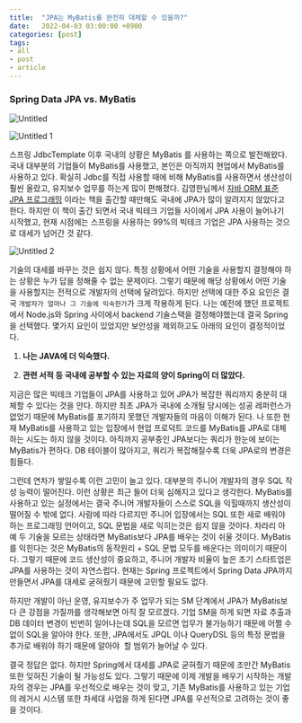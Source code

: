 ```yaml
---
title:  "JPA는 MyBatis를 완전히 대체할 수 있을까?"
date:   2022-04-03 03:00:00 +0900
categories: [post]
tags:
- all
- post
- article
---
```



### **Spring Data JPA vs. MyBatis**

![Untitled](https://user-images.githubusercontent.com/6336815/161396156-c499dc1a-d00a-49b5-8b3b-bdd569a0c3fd.png)

![Untitled 1](https://user-images.githubusercontent.com/6336815/161396152-957e1d2e-2b2c-4e53-9b6e-123c83bf30be.png)

스프링 JdbcTemplate 이후 국내의 상황은 MyBatis 를 사용하는 쪽으로 발전해왔다. 국내 대부분의 기업들이 MyBatis를 사용했고, 본인은 아직까지 현업에서 MyBatis를 사용하고 있다. 확실히 Jdbc를 직접 사용할 때에 비해 MyBatis를 사용하면서 생산성이 훨씬 올랐고, 유지보수 업무를 하는게 많이 편해졌다. 김영한님께서 [자바 ORM 표준 JPA 프로그래밍](http://www.yes24.com/Product/Goods/19040233) 이라는 책을 출간할 때만해도 국내에 JPA가 많이 알려지지 않았다고 한다. 하지만 이 책이 출간 되면서 국내 빅테크 기업들 사이에서 JPA 사용이 늘어나기 시작했고, 현재 시점에는 스프링을 사용하는 99%의 빅테크 기업은 JPA 사용하는 것으로 대세가 넘어간 것 같다.

![Untitled 2](https://user-images.githubusercontent.com/6336815/161396155-5ea72221-9629-4a4b-b7e8-edf3e67ed9fe.png)

기술의 대세를 바꾸는 것은 쉽지 않다. 특정 상황에서 어떤 기술을 사용할지 결정해야 하는 상황은 누가 답을 정해줄 수 없는 문제이다. 그렇기 때문에 해당 상황에서 어떤 기술을 사용할지는 전적으로 개발자의 선택에 달려있다. 하지만 선택에 대한 주요 요인은 결국 `개발자가 얼마나 그 기술에 익숙한가`가 크게 작용하게 된다. 나는 예전에 했던 프로젝트에서 Node.js와 Spring 사이에서 backend 기술스택을 결정해야했는데 결국 Spring을 선택했다. 몇가지 요인이 있었지만 보안성을 제외하고도 아래의 요인이 결정적이었다.

1. **나는 JAVA에 더 익숙했다.**

2. **관련 서적 등 국내에 공부할 수 있는 자료의 양이 Spring이 더 많았다.**

지금은 많은 빅테크 기업들이 JPA를 사용하고 있어 JPA가 복잡한 쿼리까지 충분히 대체할 수 있다는 것을 안다. 하지만 최초 JPA가 국내에 소개될 당시에는 성공 레퍼런스가 없었기 때문에 MyBatis를 포기하지 못했던 개발자들의 마음이 이해가 된다. 나 또한 현재 MyBatis를 사용하고 있는 입장에서 현업 프로덕트 코드를 MyBatis를 JPA로 대체하는 시도는 하지 않을 것이다. 아직까지 공부중인 JPA보다는 쿼리가 한눈에 보이는 MyBatis가 편하다. DB 테이블이 많아지고, 쿼리가 복잡해질수록 더욱 JPA로의 변경은 힘들다.

그런데 연차가 쌓일수록 이런 고민이 늘고 있다. 대부분의 주니어 개발자의 경우 SQL 작성 능력이 떨어진다. 이런 상황은 최근 들어 더욱 심해지고 있다고 생각한다. MyBatis를 사용하고 있는 실정에서는 결국 주니어 개발자들이 스스로 SQL을 익힐때까지 생산성이 떨어질 수 밖에 없다. 사람에 따라 다르지만 주니어 입장에서는 SQL 또한 새로 배워야 하는 프로그래밍 언어이고, SQL 문법을 새로 익히는것은 쉽지 않을 것이다. 차라리 아예 두 기술을 모르는 상태라면 MyBatis보다 JPA를 배우는 것이 쉬울 것이다. MyBatis를 익힌다는 것은 MyBatis의 동작원리 + SQL 문법 모두를 배운다는 의미이기 때문이다. 그렇기 때문에 코드 생산성이 중요하고, 주니어 개발자 비율이 높은 초기 스타트업은 JPA를 사용하는 것이 자연스럽다. 현재는 Spring 프로젝트에서 Spring Data JPA까지 만들면서 JPA를 대세로 굳혀줬기 때문에 고민할 필요도 없다.

하지만 개발이 아닌 운영, 유지보수가 주 업무가 되는 SM 단계에서 JPA가 MyBatis보다 큰 강점을 가질까를 생각해보면 아직 잘 모르겠다. 기업 SM을 하게 되면 자료 추출과 DB 데이터 변경이 빈번히 일어나는데 SQL을 모르면 업무가 불가능하기 때문에 어쩔 수 없이 SQL을 알아야 한다. 또한, JPA에서도 JPQL 이나 QueryDSL 등의 특정 문법을 추가로 배워야 하기 때문에 알아야  할 범위가 늘어날 수 있다.

결국 정답은 없다. 하지만 Spring에서 대세를 JPA로 굳혀줬기 때문에 조만간 MyBatis 또한 잊혀진 기술이 될 가능성도 있다. 그렇기 때문에 이제 개발을 배우기 시작하는 개발자의 경우는 JPA를 우선적으로 배우는 것이 맞고, 기존 MyBatis를 사용하고 있는 기업의 레거시 시스템 또한 차세대 사업을 하게 된다면 JPA를 우선적으로 고려하는 것이 좋을 것이다.